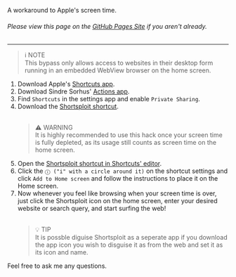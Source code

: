 <p>A workaround to Apple's screen time.</p>
<h6>Please view this page on the <a href="https://8nro.github.io/shortsploit">GitHub Pages Site</a> if you aren't already.</h6>

<hr>

<blockquote>
ℹ️ NOTE<br>
This bypass only allows access to websites in their desktop form running in an embedded WebView browser on the home screen.
</blockquote>

<ol>
<li>Download Apple's <a href="https://apps.apple.com/us/app/shortcuts/id915249334">Shortcuts app</a>.</li>
<li>Download Sindre Sorhus' <a href="https://apps.apple.com/us/app/actions/id1586435171">Actions app</a>.</li>
<li>Find <code>Shortcuts</code> in the settings app and enable <code>Private Sharing</code>.</li>
<li>Download the <a href="https://www.icloud.com/shortcuts/856bd46469b4419f8b385b495dcadf9c">Shortsploit shortcut</a>.</li>
<br>
<blockquote>
⚠️ WARNING<br>
It is highly recommended to use this hack once your screen time is fully depleted, as its usage still counts as screen time on the home screen.
</blockquote>
<li>Open the <a href="shortcuts://open-shortcut?name=Shortsploit">Shortsploit shortcut in Shortcuts' editor</a>.</li>
<li>Click the <code>ⓘ ("i" with a circle around it)</code> on the shortcut settings and click <code>Add to Home screen</code> and follow the instructions to place it on the Home screen.</li>
<li>Now whenever you feel like browsing when your screen time is over, just click the Shortsploit icon on the home screen, enter your desired website or search query, and start surfing the web!</li>
<br>
<blockquote>
💡 TIP<br>
It is possble diguise Shortsploit as a seperate app if you download the app icon you wish to disguise it as from the web and set it as its icon and name.
</blockquote>
</ol>

<p>Feel free to ask me any questions.</p>
